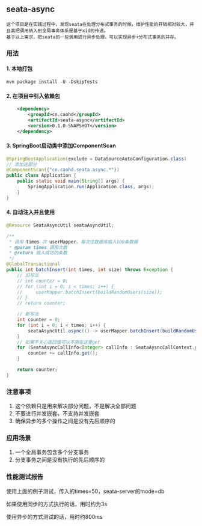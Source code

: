 ## seata-async
    这个项目是在实践过程中，发现seata在处理分布式事务的时候，维护性能的开销相对较大，并且其把调用纳入到全局事务体系是基于xid的传递。
    基于以上需求，把seata的一些调用进行异步处理，可以实现异步+分布式事务的并存。

### 用法
#### 1. 本地打包
```shell script
mvn package install -U -DskipTests
```
#### 2. 在项目中引入依赖包
```xml
    <dependency>
        <groupId>cn.caohd</groupId>
        <artifactId>seata-async</artifactId>
        <version>0.1.0-SNAPSHOT</version>
    </dependency>
```
#### 3. SpringBoot启动类中添加ComponentScan
```java
@SpringBootApplication(exclude = DataSourceAutoConfiguration.class)
// 添加这部分
@ComponentScan({"cn.caohd.seata.async.*"})
public class Application {
    public static void main(String[] args) {
        SpringApplication.run(Application.class, args);
    }
}
```
#### 4. 自动注入并且使用
```java
@Resource SeataAsyncUtil seataAsyncUtil;

/**
 * 调用 times 次 userMapper，每次往数据库插入100条数据
 * @param times 调用次数
 * @return 插入成功的条数
 */
@GlobalTransactional
public int batchInsert(int times, int size) throws Exception {
    // 旧写法
    // int counter = 0;
    // for (int i = 0; i < times; i++) {
    //     userMapper.batchInsert(buildRandomUsers(size));
    // }
    // return counter;

    // 新写法
    int counter = 0;
    for (int i = 0; i < times; i++) {
        seataAsyncUtil.async(() -> userMapper.batchInsert(buildRandomUsers(size)));
    }
    // 如果不关心返回值可以不用在这里get
    for (SeataAsyncCallInfo<Integer> callInfo : SeataAysncCallContext.getAsyncInfos()) {
        counter += callInfo.get();
    }

    return counter;
}
```

### 注意事项
1. 这个依赖只是用来解决部分问题，不是解决全部问题
2. 不要进行并发嵌套，不支持并发嵌套
3. 确保异步的多个操作之间是没有先后顺序的

### 应用场景
1. 一个全局事务包含多个分支事务
2. 分支事务之间是没有执行的先后顺序的

### 性能测试报告
使用上面的例子测试，传入的times=50，seata-server的mode=db

如果使用同步的方式执行的话，用时约为3s

使用异步的方式测试的话，用时约800ms